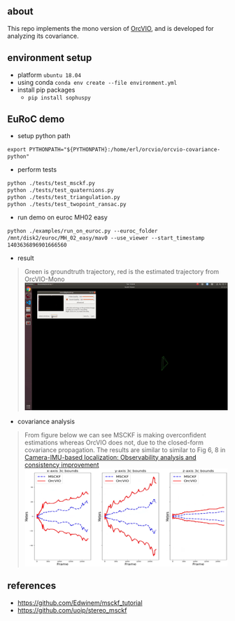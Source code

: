## about 

This repo implements the mono version of [OrcVIO](https://moshan.cf/orcvio_githubpage/), and is developed for analyzing its covariance.

## environment setup 

- platform `ubuntu 18.04` 
- using conda `conda env create --file environment.yml`
- install pip packages 
   * `pip install sophuspy` 

## EuRoC demo 

- setup python path 
```
export PYTHONPATH="${PYTHONPATH}:/home/erl/orcvio/orcvio-covariance-python"
```
- perform tests 
```
python ./tests/test_msckf.py
python ./tests/test_quaternions.py
python ./tests/test_triangulation.py
python ./tests/test_twopoint_ransac.py
```
- run demo on euroc MH02 easy 
```
python ./examples/run_on_euroc.py --euroc_folder /mnt/disk2/euroc/MH_02_easy/mav0 --use_viewer --start_timestamp 1403636896901666560
```
- result
> Green is groundtruth trajectory, red is the estimated trajectory from OrcVIO-Mono 
![demo](assets/demo.gif)
- covariance analysis 
> From figure below we can see MSCKF is making overconfident estimations whereas OrcVIO does not, due to the closed-form covariance propagation. The results are similar to similar to Fig 6, 8 in [Camera-IMU-based localization: Observability analysis and consistency improvement](http://heschian.io/_files/Joel_Hesch_IJRR14.pdf) 
![demo](assets/cov-euroc.png)

## references 

- https://github.com/Edwinem/msckf_tutorial
- https://github.com/uoip/stereo_msckf

